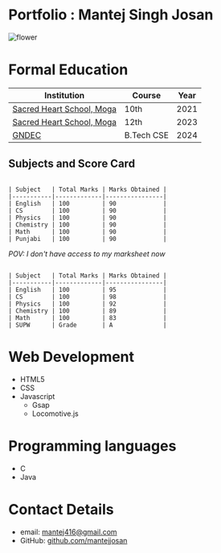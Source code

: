 # Portfolio : Mantej Singh Josan

![flower](Images/20230813_150342.jpg)

# Formal Education

| Institution | Course | Year |
|-------------|--------|------|
| [Sacred Heart School, Moga](http://www.shsmoga.com) | 10th | 2021 |
| [Sacred Heart School, Moga](http://www.shsmoga.com) | 12th | 2023 |
| [GNDEC](http://www.gndec.ac.in) | B.Tech CSE | 2024 |

## Subjects and Score Card

``` **10th**

| Subject   | Total Marks | Marks Obtained |
|-----------|-------------|----------------|
| English   | 100         | 90             |
| CS        | 100         | 90             |
| Physics   | 100         | 90             |
| Chemistry | 100         | 90             |
| Math      | 100         | 90             |
| Punjabi   | 100         | 90             |
```
*POV: I don't have access to my marksheet now*

```**12th**

| Subject   | Total Marks | Marks Obtained |
|-----------|-------------|----------------|
| English   | 100         | 95             |
| CS        | 100         | 98             |
| Physics   | 100         | 92             |
| Chemistry | 100         | 89             |
| Math      | 100         | 83             |
| SUPW      | Grade       | A              |
```
# Web Development 

- HTML5
- CSS
- Javascript
  - Gsap 
  - Locomotive.js
# Programming languages

- C 
- Java

# Contact Details

- email: mantej416@gmail.com
- GitHub: [github.com/mantejjosan](https://github.com/mantejjosan)
